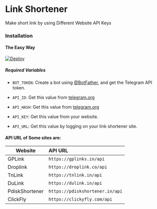 # Link Shortener
Make short link by using Different Website API Keys
### Installation

#### The Easy Way

[![Deploy](https://www.herokucdn.com/deploy/button.svg)](https://heroku.com/deploy)

##### Required Variables

* `BOT_TOKEN`: Create a bot using [@BotFather](https://telegram.dog/BotFather), and get the Telegram API token.

* `API_ID`: Get this value from [telegram.org](https://my.telegram.org/apps)
* `API_HASH`: Get this value from [telegram.org](https://my.telegram.org/apps)
* `API_KEY`: Get this value from your website.
* `API_URL`: Get this value by logging on your link shortener site.

#### API URL of Some sites are:

|   Website        |        API URL                   |
|------------------|:---------------------------------|
|  GPLink          |   `https://gplinks.in/api`       |
|  Droplink        |   `https://droplink.co/api`      |
|  TnLink          |   `https://tnlink.in/api`        |
|  DuLink          |   `https://dulink.in/api`        |
|  PdiskShortener  |   `https://pdiskshortener.in/api`|
|  ClickFly        |   `https://clickyfly.com/api`    |
